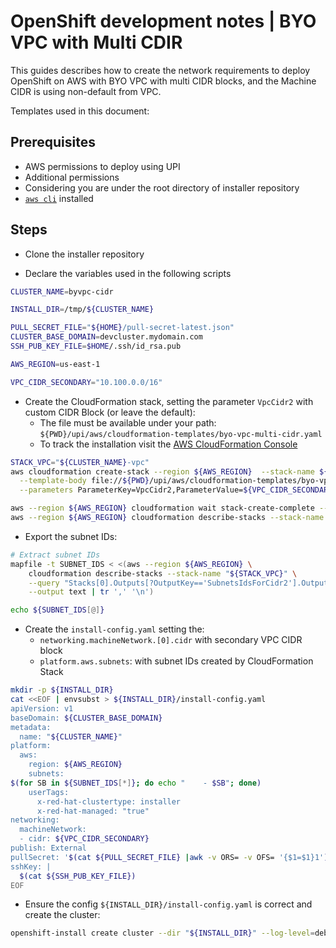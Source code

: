 # OpenShift development notes | BYO VPC with Multi CDIR

This guides describes how to create the network requirements
to deploy OpenShift on AWS with BYO VPC with multi CIDR blocks,
and the Machine CIDR is using non-default from VPC.

Templates used in this document:

## Prerequisites

- AWS permissions to deploy using UPI
- Additional permissions
- Considering you are under the root directory of installer repository
- [`aws cli`](https://docs.aws.amazon.com/cli/latest/userguide/getting-started-install.html) installed

## Steps

- Clone the installer repository

- Declare the variables used in the following scripts

```sh
CLUSTER_NAME=byvpc-cidr

INSTALL_DIR=/tmp/${CLUSTER_NAME}

PULL_SECRET_FILE="${HOME}/pull-secret-latest.json"
CLUSTER_BASE_DOMAIN=devcluster.mydomain.com
SSH_PUB_KEY_FILE=$HOME/.ssh/id_rsa.pub

AWS_REGION=us-east-1

VPC_CIDR_SECONDARY="10.100.0.0/16"
```

- Create the CloudFormation stack, setting the parameter `VpcCidr2` with custom CIDR Block (or leave the default):
    - The file must be available under your path: `${PWD}/upi/aws/cloudformation-templates/byo-vpc-multi-cidr.yaml`
    - To track the installation visit the [AWS CloudFormation Console](https://console.aws.amazon.com/cloudformation)

```sh
STACK_VPC="${CLUSTER_NAME}-vpc"
aws cloudformation create-stack --region ${AWS_REGION}  --stack-name ${STACK_VPC} \
  --template-body file://${PWD}/upi/aws/cloudformation-templates/byo-vpc-multi-cidr.yaml \
  --parameters ParameterKey=VpcCidr2,ParameterValue=${VPC_CIDR_SECONDARY}

aws --region ${AWS_REGION} cloudformation wait stack-create-complete --stack-name ${STACK_VPC}
aws --region ${AWS_REGION} cloudformation describe-stacks --stack-name "${STACK_VPC}"
```

- Export the subnet IDs:

```sh
# Extract subnet IDs
mapfile -t SUBNET_IDS < <(aws --region ${AWS_REGION} \
    cloudformation describe-stacks --stack-name "${STACK_VPC}" \
    --query "Stacks[0].Outputs[?OutputKey=='SubnetsIdsForCidr2'].OutputValue" \
    --output text | tr ',' '\n')

echo ${SUBNET_IDS[@]}
```

- Create the `install-config.yaml` setting the:
    - `networking.machineNetwork.[0].cidr` with secondary VPC CIDR block
    - `platform.aws.subnets`: with subnet IDs created by CloudFormation Stack

```sh
mkdir -p ${INSTALL_DIR}
cat <<EOF | envsubst > ${INSTALL_DIR}/install-config.yaml
apiVersion: v1
baseDomain: ${CLUSTER_BASE_DOMAIN}
metadata:
  name: "${CLUSTER_NAME}"
platform:
  aws:
    region: ${AWS_REGION}
    subnets:
$(for SB in ${SUBNET_IDS[*]}; do echo "    - $SB"; done)
    userTags:
      x-red-hat-clustertype: installer
      x-red-hat-managed: "true"
networking:
  machineNetwork:
  - cidr: ${VPC_CIDR_SECONDARY}
publish: External
pullSecret: '$(cat ${PULL_SECRET_FILE} |awk -v ORS= -v OFS= '{$1=$1}1')'
sshKey: |
  $(cat ${SSH_PUB_KEY_FILE})
EOF
```

- Ensure the config `${INSTALL_DIR}/install-config.yaml` is correct and create the cluster:

```sh
openshift-install create cluster --dir "${INSTALL_DIR}" --log-level=debug
```
